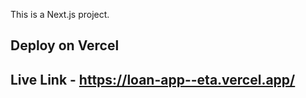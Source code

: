 This is a Next.js project.


## Deploy on Vercel

## Live Link - https://loan-app--eta.vercel.app/

